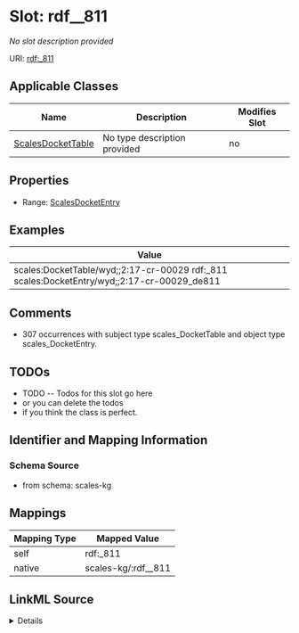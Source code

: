 

# Slot: rdf__811


_No slot description provided_





URI: [rdf:_811](http://www.w3.org/1999/02/22-rdf-syntax-ns#_811)



<!-- no inheritance hierarchy -->





## Applicable Classes

| Name | Description | Modifies Slot |
| --- | --- | --- |
| [ScalesDocketTable](../classes/ScalesDocketTable.md) | No type description provided |  no  |







## Properties

* Range: [ScalesDocketEntry](../classes/ScalesDocketEntry.md)






## Examples

| Value |
| --- |
| scales:DocketTable/wyd;;2:17-cr-00029 rdf:_811 scales:DocketEntry/wyd;;2:17-cr-00029_de811 |

## Comments

* 307 occurrences with subject type scales_DocketTable and object type scales_DocketEntry.

## TODOs

* TODO -- Todos for this slot go here
* or you can delete the todos
* if you think the class is perfect.

## Identifier and Mapping Information







### Schema Source


* from schema: scales-kg




## Mappings

| Mapping Type | Mapped Value |
| ---  | ---  |
| self | rdf:_811 |
| native | scales-kg/:rdf__811 |




## LinkML Source

<details>
```yaml
name: rdf__811
description: No slot description provided
todos:
- TODO -- Todos for this slot go here
- or you can delete the todos
- if you think the class is perfect.
comments:
- 307 occurrences with subject type scales_DocketTable and object type scales_DocketEntry.
examples:
- value: scales:DocketTable/wyd;;2:17-cr-00029 rdf:_811 scales:DocketEntry/wyd;;2:17-cr-00029_de811
from_schema: scales-kg
rank: 1000
slot_uri: rdf:_811
alias: rdf__811
domain_of:
- scales_DocketTable
range: scales_DocketEntry

```
</details>
